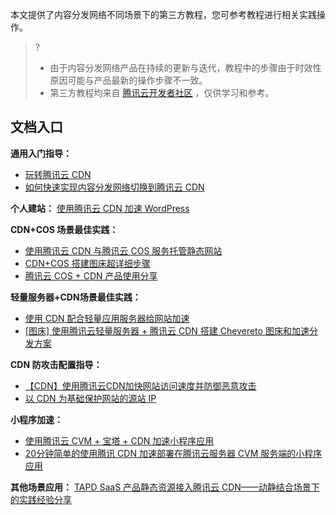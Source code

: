 本文提供了内容分发网络不同场景下的第三方教程，您可参考教程进行相关实践操作。


>?
>- 由于内容分发网络产品在持续的更新与迭代，教程中的步骤由于时效性原因可能与产品最新的操作步骤不一致。
>- 第三方教程均来自 [腾讯云开发者社区](https://cloud.tencent.com/developer) ，仅供学习和参考。

## 文档入口

**通用入门指导：**

- [玩转腾讯云 CDN](https://cloud.tencent.com/developer/article/1852365)
- [如何快速实现内容分发网络切换到腾讯云 CDN](https://cloud.tencent.com/developer/article/1628476)

**个人建站：**
[使用腾讯云 CDN 加速 WordPress](https://cloud.tencent.com/developer/article/1959818)

**CDN+COS 场景最佳实践：**

- [使用腾讯云 CDN 与腾讯云 COS 服务托管静态网站](https://cloud.tencent.com/developer/article/2026531)
- [CDN+COS 搭建图床超详细步骤](https://cloud.tencent.com/developer/article/2029914)
- [腾讯云 COS + CDN 产品使用分享](https://cloud.tencent.com/developer/article/2036761)

**轻量服务器+CDN场景最佳实践：**
- [使用 CDN 配合轻量应用服务器给网站加速](https://cloud.tencent.com/developer/article/2019149)
- [[图床] 使用腾讯云轻量服务器 + 腾讯云 CDN 搭建 Chevereto 图床和加速分发方案](https://cloud.tencent.com/developer/article/1918182)

**CDN 防攻击配置指导：**

- [【CDN】使用腾讯云CDN加快网站访问速度并防御恶意攻击](https://cloud.tencent.com/developer/article/2026341)
- [以 CDN 为基础保护网站的源站 IP](https://cloud.tencent.com/developer/article/2026371)

**小程序加速：**

- [使用腾讯云 CVM + 宝塔 + CDN 加速小程序应用](https://cloud.tencent.com/developer/article/1970171)
- [20分钟简单的使用腾讯 CDN 加速部署在腾讯云服务器 CVM 服务端的小程序应用](https://cloud.tencent.com/developer/article/1970171)

**其他场景应用：**
[TAPD SaaS 产品静态资源接入腾讯云 CDN——动静结合场景下的实践经验分享](https://cloud.tencent.com/developer/article/2036760)
